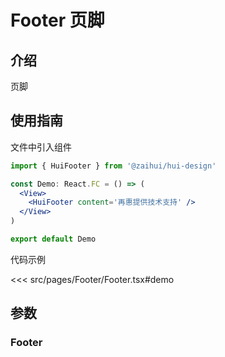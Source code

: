 # Footer 页脚

## 介绍

页脚

## 使用指南

文件中引入组件

```jsx
import { HuiFooter } from '@zaihui/hui-design'

const Demo: React.FC = () => (
  <View>
    <HuiFooter content='再惠提供技术支持' />
  </View>
)

export default Demo
```

代码示例

<<< src/pages/Footer/Footer.tsx#demo

## 参数

### Footer

<auto-doc path="components/Footer/Footer.tsx" />

<demo-phone page="/pages/Footer/Footer" />
